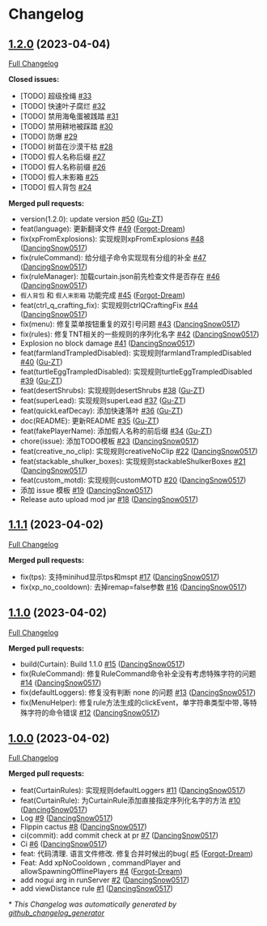 # Changelog

## [1.2.0](https://github.com/Gu-ZT/Curtain/tree/1.2.0) (2023-04-04)

[Full Changelog](https://github.com/Gu-ZT/Curtain/compare/1.1.1...1.2.0)

**Closed issues:**

- \[TODO\] 超级拴绳 [\#33](https://github.com/Gu-ZT/Curtain/issues/33)
- \[TODO\] 快速叶子腐烂 [\#32](https://github.com/Gu-ZT/Curtain/issues/32)
- \[TODO\] 禁用海龟蛋被践踏 [\#31](https://github.com/Gu-ZT/Curtain/issues/31)
- \[TODO\] 禁用耕地被踩踏 [\#30](https://github.com/Gu-ZT/Curtain/issues/30)
- \[TODO\] 防爆 [\#29](https://github.com/Gu-ZT/Curtain/issues/29)
- \[TODO\] 树苗在沙漠干枯 [\#28](https://github.com/Gu-ZT/Curtain/issues/28)
- \[TODO\] 假人名称后缀 [\#27](https://github.com/Gu-ZT/Curtain/issues/27)
- \[TODO\] 假人名称前缀 [\#26](https://github.com/Gu-ZT/Curtain/issues/26)
- \[TODO\] 假人末影箱 [\#25](https://github.com/Gu-ZT/Curtain/issues/25)
- \[TODO\] 假人背包 [\#24](https://github.com/Gu-ZT/Curtain/issues/24)

**Merged pull requests:**

- version\(1.2.0\): update version [\#50](https://github.com/Gu-ZT/Curtain/pull/50) ([Gu-ZT](https://github.com/Gu-ZT))
- feat\(language\): 更新翻译文件 [\#49](https://github.com/Gu-ZT/Curtain/pull/49) ([Forgot-Dream](https://github.com/Forgot-Dream))
- fix\(xpFromExplosions\): 实现规则xpFromExplosions [\#48](https://github.com/Gu-ZT/Curtain/pull/48) ([DancingSnow0517](https://github.com/DancingSnow0517))
- fix\(ruleCommand\): 给分组子命令实现现有分组的补全 [\#47](https://github.com/Gu-ZT/Curtain/pull/47) ([DancingSnow0517](https://github.com/DancingSnow0517))
- fix\(ruleManager\): 加载curtain.json前先检查文件是否存在 [\#46](https://github.com/Gu-ZT/Curtain/pull/46) ([DancingSnow0517](https://github.com/DancingSnow0517))
- `假人背包` 和 `假人末影箱` 功能完成 [\#45](https://github.com/Gu-ZT/Curtain/pull/45) ([Forgot-Dream](https://github.com/Forgot-Dream))
- feat\(ctrl\_q\_crafting\_fix\): 实现规则ctrlQCraftingFix [\#44](https://github.com/Gu-ZT/Curtain/pull/44) ([DancingSnow0517](https://github.com/DancingSnow0517))
- fix\(menu\): 修复菜单按钮重复的双引号问题 [\#43](https://github.com/Gu-ZT/Curtain/pull/43) ([DancingSnow0517](https://github.com/DancingSnow0517))
- fix\(rules\): 修复TNT相关的一些规则的序列化名字 [\#42](https://github.com/Gu-ZT/Curtain/pull/42) ([DancingSnow0517](https://github.com/DancingSnow0517))
- Explosion no block damage [\#41](https://github.com/Gu-ZT/Curtain/pull/41) ([DancingSnow0517](https://github.com/DancingSnow0517))
- feat\(farmlandTrampledDisabled\): 实现规则farmlandTrampledDisabled [\#40](https://github.com/Gu-ZT/Curtain/pull/40) ([Gu-ZT](https://github.com/Gu-ZT))
- feat\(turtleEggTrampledDisabled\): 实现规则turtleEggTrampledDisabled [\#39](https://github.com/Gu-ZT/Curtain/pull/39) ([Gu-ZT](https://github.com/Gu-ZT))
- feat\(desertShrubs\): 实现规则desertShrubs [\#38](https://github.com/Gu-ZT/Curtain/pull/38) ([Gu-ZT](https://github.com/Gu-ZT))
- feat\(superLead\): 实现规则superLead [\#37](https://github.com/Gu-ZT/Curtain/pull/37) ([Gu-ZT](https://github.com/Gu-ZT))
- feat\(quickLeafDecay\): 添加快速落叶 [\#36](https://github.com/Gu-ZT/Curtain/pull/36) ([Gu-ZT](https://github.com/Gu-ZT))
- doc\(README\): 更新README [\#35](https://github.com/Gu-ZT/Curtain/pull/35) ([Gu-ZT](https://github.com/Gu-ZT))
- feat\(fakePlayerName\): 添加假人名称的前后缀 [\#34](https://github.com/Gu-ZT/Curtain/pull/34) ([Gu-ZT](https://github.com/Gu-ZT))
- chore\(issue\): 添加TODO模板 [\#23](https://github.com/Gu-ZT/Curtain/pull/23) ([DancingSnow0517](https://github.com/DancingSnow0517))
- feat\(creative\_no\_clip\): 实现规则creativeNoClip [\#22](https://github.com/Gu-ZT/Curtain/pull/22) ([DancingSnow0517](https://github.com/DancingSnow0517))
- feat\(stackable\_shulker\_boxes\): 实现规则stackableShulkerBoxes [\#21](https://github.com/Gu-ZT/Curtain/pull/21) ([DancingSnow0517](https://github.com/DancingSnow0517))
- feat\(custom\_motd\): 实现规则customMOTD [\#20](https://github.com/Gu-ZT/Curtain/pull/20) ([DancingSnow0517](https://github.com/DancingSnow0517))
- 添加 issue 模板 [\#19](https://github.com/Gu-ZT/Curtain/pull/19) ([DancingSnow0517](https://github.com/DancingSnow0517))
- Release auto upload mod jar [\#18](https://github.com/Gu-ZT/Curtain/pull/18) ([DancingSnow0517](https://github.com/DancingSnow0517))

## [1.1.1](https://github.com/Gu-ZT/Curtain/tree/1.1.1) (2023-04-02)

[Full Changelog](https://github.com/Gu-ZT/Curtain/compare/1.1.0...1.1.1)

**Merged pull requests:**

- fix\(tps\): 支持minihud显示tps和mspt [\#17](https://github.com/Gu-ZT/Curtain/pull/17) ([DancingSnow0517](https://github.com/DancingSnow0517))
- fix\(xp\_no\_cooldown\): 去掉remap=false参数 [\#16](https://github.com/Gu-ZT/Curtain/pull/16) ([DancingSnow0517](https://github.com/DancingSnow0517))

## [1.1.0](https://github.com/Gu-ZT/Curtain/tree/1.1.0) (2023-04-02)

[Full Changelog](https://github.com/Gu-ZT/Curtain/compare/1.0.0...1.1.0)

**Merged pull requests:**

- build\(Curtain\): Build 1.1.0 [\#15](https://github.com/Gu-ZT/Curtain/pull/15) ([DancingSnow0517](https://github.com/DancingSnow0517))
- fix\(RuleCommand\): 修复RuleCommand命令补全没有考虑特殊字符的问题 [\#14](https://github.com/Gu-ZT/Curtain/pull/14) ([DancingSnow0517](https://github.com/DancingSnow0517))
- fix\(defaultLoggers\): 修复没有判断 none 的问题 [\#13](https://github.com/Gu-ZT/Curtain/pull/13) ([DancingSnow0517](https://github.com/DancingSnow0517))
- fix\(MenuHelper\): 修复rule方法生成的clickEvent，单字符串类型中带`,`等特殊字符的命令错误 [\#12](https://github.com/Gu-ZT/Curtain/pull/12) ([DancingSnow0517](https://github.com/DancingSnow0517))

## [1.0.0](https://github.com/Gu-ZT/Curtain/tree/1.0.0) (2023-04-02)

[Full Changelog](https://github.com/Gu-ZT/Curtain/compare/aae23f5f5ff59ffbfe230b83ca23d9e6a3e6b48c...1.0.0)

**Merged pull requests:**

- feat\(CurtainRules\): 实现规则defaultLoggers [\#11](https://github.com/Gu-ZT/Curtain/pull/11) ([DancingSnow0517](https://github.com/DancingSnow0517))
- feat\(CurtainRule\): 为CurtainRule添加直接指定序列化名字的方法 [\#10](https://github.com/Gu-ZT/Curtain/pull/10) ([DancingSnow0517](https://github.com/DancingSnow0517))
- Log [\#9](https://github.com/Gu-ZT/Curtain/pull/9) ([DancingSnow0517](https://github.com/DancingSnow0517))
- Flippin cactus [\#8](https://github.com/Gu-ZT/Curtain/pull/8) ([DancingSnow0517](https://github.com/DancingSnow0517))
- ci\(commit\): add commit check at pr [\#7](https://github.com/Gu-ZT/Curtain/pull/7) ([DancingSnow0517](https://github.com/DancingSnow0517))
- Ci [\#6](https://github.com/Gu-ZT/Curtain/pull/6) ([DancingSnow0517](https://github.com/DancingSnow0517))
- feat: 代码清理. 语言文件修改. 修复合并时候出的bug\( [\#5](https://github.com/Gu-ZT/Curtain/pull/5) ([Forgot-Dream](https://github.com/Forgot-Dream))
- Feat: Add xpNoCooldown , commandPlayer and allowSpawningOfflinePlayers [\#4](https://github.com/Gu-ZT/Curtain/pull/4) ([Forgot-Dream](https://github.com/Forgot-Dream))
- add nogui arg in runServer [\#2](https://github.com/Gu-ZT/Curtain/pull/2) ([DancingSnow0517](https://github.com/DancingSnow0517))
- add viewDistance rule [\#1](https://github.com/Gu-ZT/Curtain/pull/1) ([DancingSnow0517](https://github.com/DancingSnow0517))



\* *This Changelog was automatically generated by [github_changelog_generator](https://github.com/github-changelog-generator/github-changelog-generator)*
